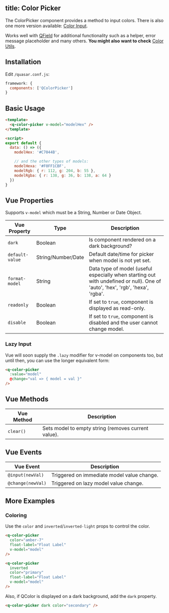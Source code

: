 title: Color Picker
---
The ColorPicker component provides a method to input colors. There is also one more version available: [Color Input](/components/color-input.html).
<input type="hidden" data-fullpage-demo="forms/color/color-picker">

Works well with [QField](/components/field.html) for additional functionality such as a helper, error message placeholder and many others.
**You might also want to check** [Color Utils](/components/color-utils.html).

## Installation
Edit `/quasar.conf.js`:
```js
framework: {
  components: ['QColorPicker']
}
```

## Basic Usage

``` html
<template>
  <q-color-picker v-model="modelHex" />
</template>

<script>
export default {
  data: () => ({
    modelHex: '#C7044B',

    // and the other types of models:
    modelHexa: '#F0FF1CBF',
    modelRgb: { r: 112, g: 204, b: 55 },
    modelRgba: { r: 138, g: 36, b: 138, a: 64 }
  })
}
```

## Vue Properties
Supports `v-model` which must be a String, Number or Date Object.

| Vue Property | Type | Description |
| --- | --- | --- |
| `dark` | Boolean | Is component rendered on a dark background? |
| `default-value` | String/Number/Date | Default date/time for picker when model is not yet set. |
| `format-model` | String | Data type of model (useful especially when starting out with undefined or null). One of 'auto', 'hex', 'rgb', 'hexa', 'rgba'. |
| `readonly` | Boolean | If set to `true`, component is displayed as read-only. |
| `disable` | Boolean | If set to `true`, component is disabled and the user cannot change model. |

### Lazy Input
Vue will soon supply the `.lazy` modifier for v-model on components too, but until then, you can use the longer equivalent form:
```html
<q-color-picker
  :value="model"
  @change="val => { model = val }"
/>
```

## Vue Methods
| Vue Method | Description |
| --- | --- |
| `clear()` | Sets model to empty string (removes current value). |

## Vue Events
| Vue Event | Description |
| --- | --- |
| `@input(newVal)` | Triggered on immediate model value change. |
| `@change(newVal)` | Triggered on lazy model value change. |

## More Examples

### Coloring
Use the `color` and `inverted`/`inverted-light` props to control the color.
```html
<q-color-picker
  color="amber-7"
  float-label="Float Label"
  v-model="model"
/>

<q-color-picker
  inverted
  color="primary"
  float-label="Float Label"
  v-model="model"
/>
```
Also, if QColor is displayed on a dark background, add the `dark` property.
```html
<q-color-picker dark color="secondary" />
```

